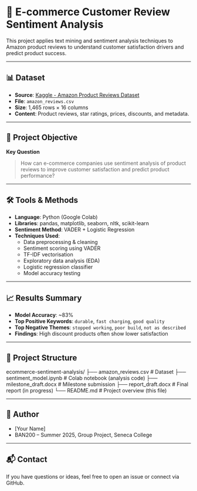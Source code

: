 # 🛒 E-commerce Customer Review Sentiment Analysis

This project applies text mining and sentiment analysis techniques to Amazon product reviews to understand customer satisfaction drivers and predict product success.

---

## 📊 Dataset

- **Source**: [Kaggle - Amazon Product Reviews Dataset](https://www.kaggle.com/datasets/karkavelrajaj/amazon-sales-dataset)
- **File**: `amazon_reviews.csv`
- **Size**: 1,465 rows × 16 columns
- **Content**: Product reviews, star ratings, prices, discounts, and metadata.

---

## 🎯 Project Objective

**Key Question**  
> How can e-commerce companies use sentiment analysis of product reviews to improve customer satisfaction and predict product performance?

---

## 🛠️ Tools & Methods

- **Language**: Python (Google Colab)
- **Libraries**: pandas, matplotlib, seaborn, nltk, scikit-learn
- **Sentiment Method**: VADER + Logistic Regression
- **Techniques Used**:
  - Data preprocessing & cleaning
  - Sentiment scoring using VADER
  - TF-IDF vectorisation
  - Exploratory data analysis (EDA)
  - Logistic regression classifier
  - Model accuracy testing

---

## 📈 Results Summary

- **Model Accuracy**: ~83%
- **Top Positive Keywords**: `durable`, `fast charging`, `good quality`
- **Top Negative Themes**: `stopped working`, `poor build`, `not as described`
- **Findings**: High discount products often show lower satisfaction

---

## 📂 Project Structure
ecommerce-sentiment-analysis/
├── amazon_reviews.csv # Dataset
├── sentiment_model.ipynb # Colab notebook (analysis code)
├── milestone_draft.docx # Milestone submission
├── report_draft.docx # Final report (in progress)
└── README.md # Project overview (this file)


---

## 🧠 Author

- [Your Name]
- BAN200 – Summer 2025, Group Project, Seneca College

---

## 📬 Contact

If you have questions or ideas, feel free to open an issue or connect via GitHub.

